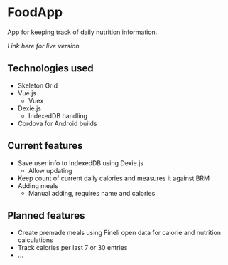 # FoodApp

App for keeping track of daily nutrition information.

*Link here for live version*

## Technologies used

- Skeleton Grid
- Vue.js
  - Vuex
- Dexie.js
  - IndexedDB handling
- Cordova for Android builds

## Current features

- Save user info to IndexedDB using Dexie.js
  - Allow updating
- Keep count of current daily calories and measures it against BRM
- Adding meals
  - Manual adding, requires name and calories

## Planned features

- Create premade meals using Fineli open data for calorie and nutrition calculations
- Track calories per last 7 or 30 entries
- ...
